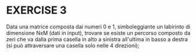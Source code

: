# EXERCISE 3
Data una matrice composta dai numeri 0 e 1, simboleggiante un labirinto di dimensione NxM (dati in input), trovare se esiste un percorso composto da zeri che va dalla prima casella in alto a sinistra all'ultima in basso a destra (si può attraversare una casella solo nelle 4 direzioni);
